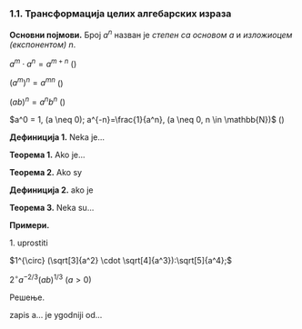 ### 1.1. **Трансформација целих алгебарских израза**

**Основни појмови.** Број $a^n$ назван је *степен са основом $a$* и *изложиоцем (експонентом) $n$*.

$a^m \cdot a^n = a^{m+n}$ ()

${(a^m)} ^n = a^{mn}$ ()

${(ab)}^n = a^n b^n$ ()

$a^0 = 1, (a \neq 0); a^{-n}=\frac{1}{a^n}, (a \neq 0, n \in \mathbb{N})$ ()

**Дефиниција 1.** Neka je...

**Теорема 1.** Ako je...

**Теорема 2.** Ako sy

**Дефиниција 2.** ako je

**Теорема 3.** Neka su...

**Примери.**

$1.$ uprostiti

$1^{\circ} (\sqrt[3]{a^2} \cdot \sqrt[4]{a^3}):\sqrt[5]{a^4};$

$2^{\circ} a^{-2/3} (ab)^{1/3} \ (a>0)$

Решење.

zapis a... je ygodniji od...
